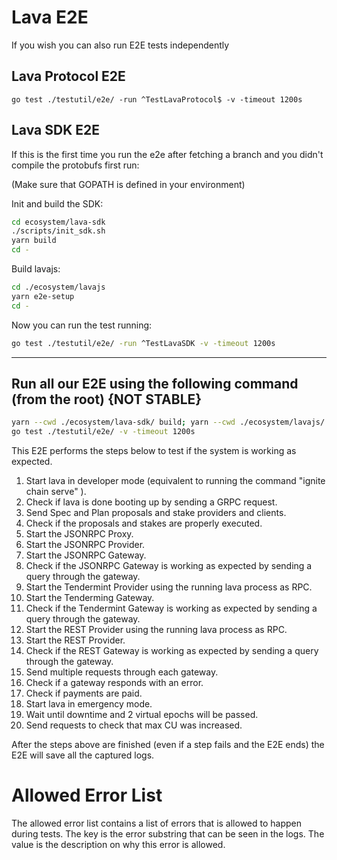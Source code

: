 # Lava E2E

If you wish you can also run E2E tests independently

## Lava Protocol E2E

```
go test ./testutil/e2e/ -run ^TestLavaProtocol$ -v -timeout 1200s
```

## Lava SDK E2E

If this is the first time you run the e2e after fetching a branch and you didn't compile the protobufs first run:

(Make sure that GOPATH is defined in your environment)

Init and build the SDK:

```bash
cd ecosystem/lava-sdk
./scripts/init_sdk.sh
yarn build
cd -
```

Build lavajs:

```bash
cd ./ecosystem/lavajs
yarn e2e-setup
cd -
```

Now you can run the test running:

```bash
go test ./testutil/e2e/ -run ^TestLavaSDK -v -timeout 1200s
```

---

## Run all our E2E using the following command (from the root) {NOT STABLE}

```bash
yarn --cwd ./ecosystem/lava-sdk/ build; yarn --cwd ./ecosystem/lavajs/ e2e-setup;
go test ./testutil/e2e/ -v -timeout 1200s
```

This E2E performs the steps below to test if the system is working as expected.

1. Start lava in developer mode (equivalent to running the command "ignite chain serve" ).
2. Check if lava is done booting up by sending a GRPC request.
3. Send Spec and Plan proposals and stake providers and clients.
4. Check if the proposals and stakes are properly executed.
5. Start the JSONRPC Proxy.
6. Start the JSONRPC Provider.
7. Start the JSONRPC Gateway.
8. Check if the JSONRPC Gateway is working as expected by sending a query through the gateway.
9. Start the Tendermint Provider using the running lava process as RPC.
10. Start the Tenderming Gateway.
11. Check if the Tendermint Gateway is working as expected by sending a query through the gateway.
12. Start the REST Provider using the running lava process as RPC.
13. Start the REST Provider.
14. Check if the REST Gateway is working as expected by sending a query through the gateway.
15. Send multiple requests through each gateway.
16. Check if a gateway responds with an error.
17. Check if payments are paid.
18. Start lava in emergency mode.
19. Wait until downtime and 2 virtual epochs will be passed.
20. Send requests to check that max CU was increased.

After the steps above are finished (even if a step fails and the E2E ends) the E2E will save all the captured logs.

# Allowed Error List

The allowed error list contains a list of errors that is allowed to happen during tests. The key is the error substring that can be seen in the logs. The value is the description on why this error is allowed.
